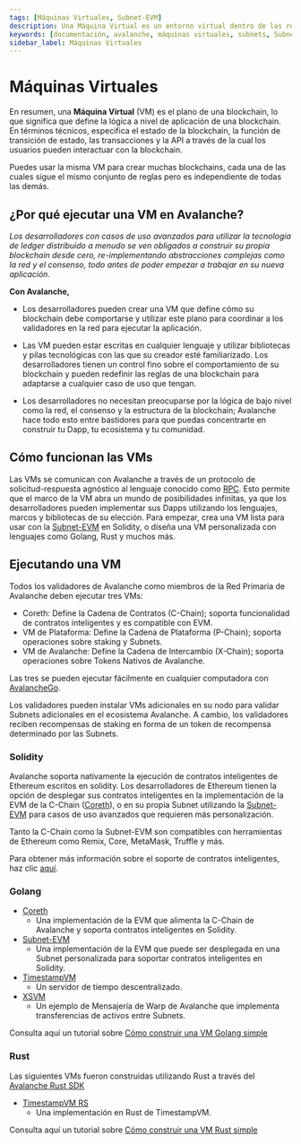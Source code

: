 ```yaml
---
tags: [Máquinas Virtuales, Subnet-EVM]
description: Una Máquina Virtual es un entorno virtual dentro de las redes blockchain que ejecuta contratos inteligentes y transacciones de acuerdo con reglas y protocolos preestablecidos.
keywords: [documentación, avalanche, máquinas virtuales, subnets, Subnet EVM]
sidebar_label: Máquinas Virtuales
---
```


# Máquinas Virtuales

En resumen, una **Máquina Virtual** (VM) es el plano de una blockchain, lo que significa que define la lógica a nivel de aplicación de una blockchain. En términos técnicos, especifica el estado de la blockchain, la función de transición de estado, las transacciones y la API a través de la cual los usuarios pueden interactuar con la blockchain.

Puedes usar la misma VM para crear muchas blockchains, cada una de las cuales sigue el mismo conjunto de reglas pero es independiente de todas las demás.

## ¿Por qué ejecutar una VM en Avalanche?

_Los desarrolladores con casos de uso avanzados para utilizar la tecnología de ledger distribuido a menudo se ven obligados a construir su propia blockchain desde cero, re-implementando abstracciones complejas como la red y el consenso, todo antes de poder empezar a trabajar en su nueva aplicación._

**Con Avalanche,**

- Los desarrolladores pueden crear una VM que define cómo su blockchain debe comportarse y utilizar este plano para coordinar a los validadores en la red para ejecutar la aplicación.

- Las VM pueden estar escritas en cualquier lenguaje y utilizar bibliotecas y pilas tecnológicas con las que su creador esté familiarizado. Los desarrolladores tienen un control fino sobre el comportamiento de su blockchain y pueden redefinir las reglas de una blockchain para adaptarse a cualquier caso de uso que tengan.

- Los desarrolladores no necesitan preocuparse por la lógica de bajo nivel como la red, el consenso y la estructura de la blockchain; Avalanche hace todo esto entre bastidores para que puedas concentrarte en construir tu Dapp, tu ecosistema y tu comunidad.

## Cómo funcionan las VMs

Las VMs se comunican con Avalanche a través de un protocolo de solicitud-respuesta agnóstico al lenguaje conocido como [RPC](https://en.wikipedia.org/wiki/Remote_procedure_call). Esto permite que el marco de la VM abra un mundo de posibilidades infinitas, ya que los desarrolladores pueden implementar sus Dapps utilizando los lenguajes, marcos y bibliotecas de su elección. Para empezar, crea una VM lista para usar con la [Subnet-EVM](/build/subnet/c-chain-vs-subnet.md) en Solidity, o diseña una VM personalizada con lenguajes como Golang, Rust y muchos más.

## Ejecutando una VM

Todos los validadores de Avalanche como miembros de la Red Primaria de Avalanche deben ejecutar tres VMs:

- Coreth: Define la Cadena de Contratos (C-Chain); soporta funcionalidad de contratos inteligentes y es compatible con EVM.
- VM de Plataforma: Define la Cadena de Plataforma (P-Chain); soporta operaciones sobre staking y Subnets.
- VM de Avalanche: Define la Cadena de Intercambio (X-Chain); soporta operaciones sobre Tokens Nativos de Avalanche.

Las tres se pueden ejecutar fácilmente en cualquier computadora con [AvalancheGo](/nodes).

Los validadores pueden instalar VMs adicionales en su nodo para validar Subnets adicionales en el ecosistema Avalanche. A cambio, los validadores reciben recompensas de staking en forma de un token de recompensa determinado por las Subnets.

### Solidity

Avalanche soporta nativamente la ejecución de contratos inteligentes de Ethereum escritos en solidity. Los desarrolladores de Ethereum tienen la opción de desplegar sus contratos inteligentes en la implementación de la EVM de la C-Chain ([Coreth](https://github.com/ava-labs/coreth)), o en su propia Subnet utilizando la [Subnet-EVM](https://github.com/ava-labs/subnet-evm) para casos de uso avanzados que requieren más personalización.

Tanto la C-Chain como la Subnet-EVM son compatibles con herramientas de Ethereum como Remix, Core, MetaMask, Truffle y más.

Para obtener más información sobre el soporte de contratos inteligentes, haz clic [aquí](build/dapp/launch-dapp.md).

### Golang

- [Coreth](https://github.com/ava-labs/coreth)
  - Una implementación de la EVM que alimenta la C-Chain de Avalanche y soporta contratos inteligentes en Solidity.
- [Subnet-EVM](https://github.com/ava-labs/subnet-evm)
  - Una implementación de la EVM que puede ser desplegada en una Subnet personalizada para soportar contratos inteligentes en Solidity.
- [TimestampVM](https://github.com/ava-labs/timestampvm)
  - Un servidor de tiempo descentralizado.
- [XSVM](https://github.com/ava-labs/xsvm)
  - Un ejemplo de Mensajería de Warp de Avalanche que implementa transferencias de activos entre Subnets.

Consulta aquí un tutorial sobre [Cómo construir una VM Golang simple](/build/vm/golang-vms/golang-vm-simple.md)

### Rust

Las siguientes VMs fueron construidas utilizando Rust a través del [Avalanche Rust SDK](https://crates.io/crates/avalanche-types)

- [TimestampVM RS](https://github.com/ava-labs/timestampvm-rs)
  - Una implementación en Rust de TimestampVM.

Consulta aquí un tutorial sobre [Cómo construir una VM Rust simple](/build/vm/create/rust-vm.md)

